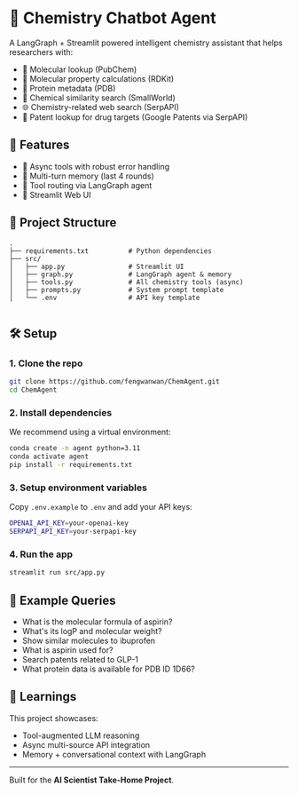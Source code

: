 
# 🧪 Chemistry Chatbot Agent

A LangGraph + Streamlit powered intelligent chemistry assistant that helps researchers with:

- 🧬 Molecular lookup (PubChem)
- 🔬 Molecular property calculations (RDKit)
- 🧫 Protein metadata (PDB)
- 🧪 Chemical similarity search (SmallWorld)
- 🌐 Chemistry-related web search (SerpAPI)
- 📄 Patent lookup for drug targets (Google Patents via SerpAPI)

## 🚀 Features

- 🔧 Async tools with robust error handling
- 🧠 Multi-turn memory (last 4 rounds)
- 📡 Tool routing via LangGraph agent
- 💬 Streamlit Web UI

## 📁 Project Structure

```
.
├── requirements.txt          # Python dependencies
├── src/
│   ├── app.py                # Streamlit UI
│   ├── graph.py              # LangGraph agent & memory
│   ├── tools.py              # All chemistry tools (async)
│   ├── prompts.py            # System prompt template
│   └── .env                  # API key template
            
```

## 🛠️ Setup

### 1. Clone the repo

```bash
git clone https://github.com/fengwanwan/ChemAgent.git
cd ChemAgent
```

### 2. Install dependencies

We recommend using a virtual environment:

```bash
conda create -n agent python=3.11
conda activate agent 
pip install -r requirements.txt
```

### 3. Setup environment variables

Copy `.env.example` to `.env` and add your API keys:

```bash
OPENAI_API_KEY=your-openai-key
SERPAPI_API_KEY=your-serpapi-key
```

### 4. Run the app

```bash
streamlit run src/app.py
```

## 🧪 Example Queries

- What is the molecular formula of aspirin?
- What's its logP and molecular weight?
- Show similar molecules to ibuprofen
- What is aspirin used for?
- Search patents related to GLP-1
- What protein data is available for PDB ID 1D66?

## 🧠 Learnings

This project showcases:
- Tool-augmented LLM reasoning
- Async multi-source API integration
- Memory + conversational context with LangGraph

---

Built for the **AI Scientist Take-Home Project**.
